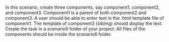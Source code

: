 In this scenario, create three components, say component1, component2, and component3.
Component1 is a parent of both component2 and component3.
A user should be able to enter text in the .html template file of component1. The template of
component3 (sibling) should display the text.
Create the task in a scenario6 folder of your project. All files of the components should be inside the
scenario6 folder.
